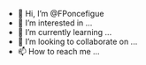 - 👋 Hi, I’m @FPoncefigue
- 👀 I’m interested in ...
- 🌱 I’m currently learning ...
- 💞️ I’m looking to collaborate on ...
- 📫 How to reach me ...

<!---
FPoncefigue/FPoncefigue is a ✨ special ✨ repository because its `README.md` (this file) appears on your GitHub profile.
You can click the Preview link to take a look at your changes.
--->
